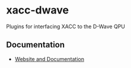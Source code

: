 # xacc-dwave
Plugins for interfacing XACC to the D-Wave QPU

Documentation
-------------

* [Website and Documentation ](http://xacc.readthedocs.io/en/latest/dwave.html)
